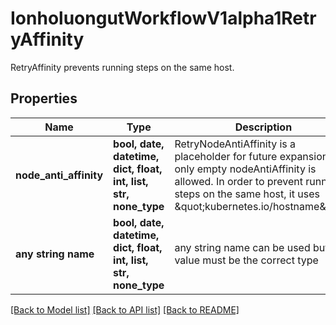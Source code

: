 # IonholuongutWorkflowV1alpha1RetryAffinity

RetryAffinity prevents running steps on the same host.

## Properties
Name | Type | Description | Notes
------------ | ------------- | ------------- | -------------
**node_anti_affinity** | **bool, date, datetime, dict, float, int, list, str, none_type** | RetryNodeAntiAffinity is a placeholder for future expansion, only empty nodeAntiAffinity is allowed. In order to prevent running steps on the same host, it uses \&quot;kubernetes.io/hostname\&quot;. | [optional] 
**any string name** | **bool, date, datetime, dict, float, int, list, str, none_type** | any string name can be used but the value must be the correct type | [optional]

[[Back to Model list]](../README.md#documentation-for-models) [[Back to API list]](../README.md#documentation-for-api-endpoints) [[Back to README]](../README.md)


